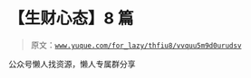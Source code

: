# 【生财心态】8 篇

> 原文：[`www.yuque.com/for_lazy/thfiu8/vvquu5m9d0urudsv`](https://www.yuque.com/for_lazy/thfiu8/vvquu5m9d0urudsv)



公众号懒人找资源，懒人专属群分享